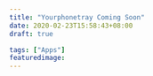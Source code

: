 ```yaml
---
title: "Yourphonetray Coming Soon"
date: 2020-02-23T15:58:43+08:00
draft: true

tags: ["Apps"]
featuredimage:
---
```


